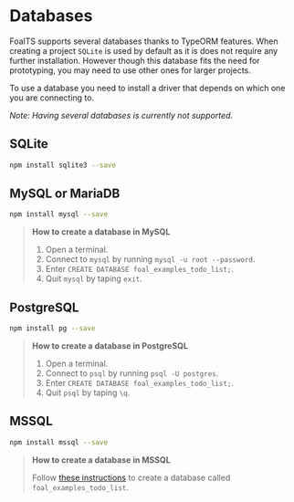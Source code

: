 # Databases

FoalTS supports several databases thanks to TypeORM features. When creating a project `SQLite` is used by default as it is does not require any further installation. However though this database fits the need for prototyping, you may need to use other ones for larger projects.

To use a database you need to install a driver that depends on which one you are connecting to.

*Note: Having several databases is currently not supported.*

## SQLite

```sh
npm install sqlite3 --save
```

## MySQL or MariaDB

```sh
npm install mysql --save
```

> **How to create a database in MySQL**
>
> 1. Open a terminal.
> 2. Connect to `mysql` by running `mysql -u root --password`.
> 3. Enter `CREATE DATABASE foal_examples_todo_list;`.
> 4. Quit `mysql` by taping `exit`.

## PostgreSQL

```sh
npm install pg --save
```

> **How to create a database in PostgreSQL**
>
> 1. Open a terminal.
> 2. Connect to `psql` by running `psql -U postgres`.
> 3. Enter `CREATE DATABASE foal_examples_todo_list;`.
> 4. Quit `psql` by taping `\q`.

## MSSQL

```sh
npm install mssql --save
```

> **How to create a database in MSSQL**
>
> Follow [these instructions](https://docs.microsoft.com/en-us/sql/linux/sql-server-linux-develop-use-vscode) to create a database called `foal_examples_todo_list`.


